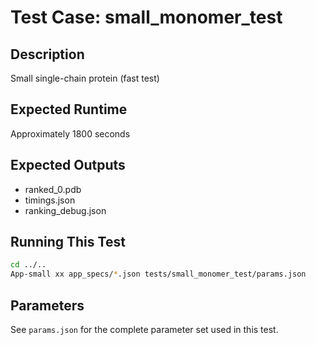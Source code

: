 # Test Case: small_monomer_test

## Description
Small single-chain protein (fast test)

## Expected Runtime
Approximately 1800 seconds

## Expected Outputs
- ranked_0.pdb
- timings.json
- ranking_debug.json

## Running This Test
```bash
cd ../..
App-small xx app_specs/*.json tests/small_monomer_test/params.json
```

## Parameters
See `params.json` for the complete parameter set used in this test.
